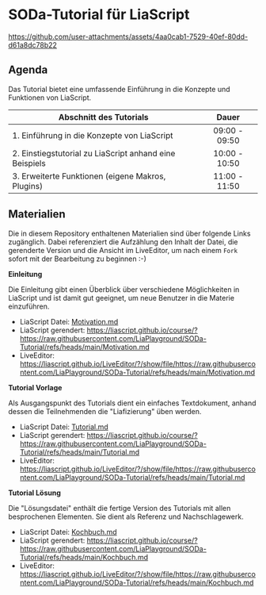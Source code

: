 # SODa-Tutorial für LiaScript

https://github.com/user-attachments/assets/4aa0cab1-7529-40ef-80dd-d61a8dc78b22

## Agenda

Das Tutorial bietet eine umfassende Einführung in die Konzepte und Funktionen von LiaScript.

| Abschnitt des Tutorials                                 |     Dauer     |
| ------------------------------------------------------- | :-----------: |
| 1. Einführung in die Konzepte von LiaScript             | 09:00 - 09:50 |
| 2. Einstiegstutorial zu LiaScript anhand eine Beispiels | 10:00 - 10:50 |
| 3. Erweiterte Funktionen (eigene Makros, Plugins)       | 11:00 - 11:50 |


## Materialien

Die in diesem Repository enthaltenen Materialien sind über folgende Links zugänglich. Dabei referenziert die Aufzählung den Inhalt der Datei, die gerenderte Version und die Ansicht im LiveEditor, um nach einem `Fork` sofort mit der Bearbeitung zu beginnen :-)

__Einleitung__

Die Einleitung gibt einen Überblick über verschiedene Möglichkeiten in LiaScript und ist damit gut geeignet, um neue Benutzer in die Materie einzuführen.

   - LiaScript Datei: [Motivation.md](https://raw.githubusercontent.com/LiaPlayground/SODa-Tutorial/refs/heads/main/Motivation.md)
   - LiaScript gerendert: https://liascript.github.io/course/?https://raw.githubusercontent.com/LiaPlayground/SODa-Tutorial/refs/heads/main/Motivation.md
   - LiveEditor: https://liascript.github.io/LiveEditor/?/show/file/https://raw.githubusercontent.com/LiaPlayground/SODa-Tutorial/refs/heads/main/Motivation.md

__Tutorial Vorlage__

Als Ausgangspunkt des Tutorials dient ein einfaches Textdokument, anhand dessen die Teilnehmenden die "Liafizierung" üben werden.

   - LiaScript Datei: [Tutorial.md](https://raw.githubusercontent.com/LiaPlayground/SODa-Tutorial/refs/heads/main/Tutorial.md)
   - LiaScript gerendert: https://liascript.github.io/course/?https://raw.githubusercontent.com/LiaPlayground/SODa-Tutorial/refs/heads/main/Tutorial.md
   - LiveEditor: https://liascript.github.io/LiveEditor/?/show/file/https://raw.githubusercontent.com/LiaPlayground/SODa-Tutorial/refs/heads/main/Tutorial.md

__Tutorial Lösung__

Die "Lösungsdatei" enthält die fertige Version des Tutorials mit allen besprochenen Elementen. Sie dient als Referenz und Nachschlagewerk.

   - LiaScript Datei: [Kochbuch.md](https://raw.githubusercontent.com/LiaPlayground/SODa-Tutorial/refs/heads/main/Kochbuch.md)
   - LiaScript gerendert: https://liascript.github.io/course/?https://raw.githubusercontent.com/LiaPlayground/SODa-Tutorial/refs/heads/main/Kochbuch.md
   - LiveEditor: https://liascript.github.io/LiveEditor/?/show/file/https://raw.githubusercontent.com/LiaPlayground/SODa-Tutorial/refs/heads/main/Kochbuch.md

